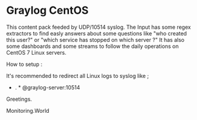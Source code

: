 # Graylog CentOS

This content pack feeded by UDP/10514 syslog.
The Input has some regex extractors to find easly answers about some questions like "who created this user?" or "which service has stopped on which server ?"
It has also some dashboards and some streams to follow the daily operations on CentOS 7 Linux servers.

How to setup :

It's recommended to redirect all Linux logs to syslog like ;

* . * @graylog-server:10514

Greetings.

Monitoring.World
